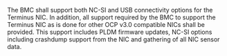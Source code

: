 The BMC shall support both NC-SI and USB connectivity options for the
Terminus NIC.  In addition, all support required by the BMC to support
the Terminus NIC as is done for other OCP v3.0 compatible NICs shall be
provided.  This support includes PLDM firmware updates, NC-SI options
including crashdump support from the NIC and gathering of all NIC sensor
data.
